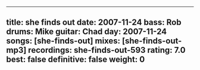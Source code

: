 
---
title: she finds out
date: 2007-11-24
bass:	Rob
drums:	Mike
guitar:	Chad
day: 2007-11-24
songs: [she-finds-out]
mixes: [she-finds-out-mp3]
recordings: she-finds-out-593
rating: 7.0
best: false
definitive: false
weight: 0
---

